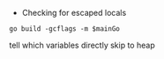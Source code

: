 

* Checking for escaped locals

```
go build -gcflags -m $mainGo
```

tell which variables directly skip to heap
